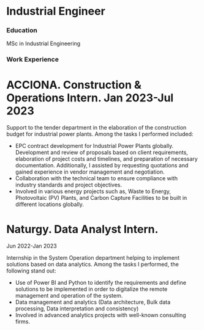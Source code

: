 # Industrial Engineer

### Education
MSc in Industrial Engineering

### Work Experience

# ACCIONA. Construction & Operations Intern.                                                                                             Jan 2023-Jul 2023 

Support to the tender department in the elaboration of the construction budget for industrial power plants.
Among the tasks I performed included:
-	EPC contract development for Industrial Power Plants globally. Development and review of proposals based on client requirements, elaboration of project costs and timelines, and preparation of necessary documentation. Additionally, I assisted by requesting quotations and gained experience in vendor management and negotiation. 
-	Collaboration with the technical team to ensure compliance with industry standards and project objectives.
-	Involved in various energy projects such as, Waste to Energy, Photovoltaic (PV) Plants, and Carbon Capture Facilities to be built in different locations globally.

# Naturgy. Data Analyst Intern.
Jun 2022-Jan 2023
 
Internship in the System Operation department helping to implement solutions based on data analytics.
Among the tasks I performed, the following stand out:
-	Use of Power BI and Python to identify the requirements and define solutions to be implemented in order to digitalize the remote management and operation of the system.
-	Data management and analytics (Data architecture, Bulk data processing, Data interpretation and consistency)
-	Involved in advanced analytics projects with well-known consulting firms.

